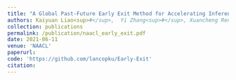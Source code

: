 ```yaml
---
title: "A Global Past-Future Early Exit Method for Accelerating Inference of Pre-trained Language Models"
authors: Kaiyuan Liao<sup>#</sup>,  Yi Zhang<sup>#</sup>, Xuancheng Ren, Qi Su, Xu Sun, Bin He.
collection: publications
permalink: /publication/naacl_early_exit.pdf
date: 2021-06-11
venue: 'NAACL'
paperurl:
code: 'https://github.com/lancopku/Early-Exit'
citation:
---
```

